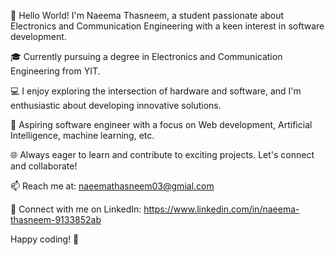👋 Hello World! I'm Naeema Thasneem, a student passionate about Electronics and Communication Engineering with a keen interest in software development.

🎓 Currently pursuing a degree in Electronics and Communication Engineering from YIT.

💻 I enjoy exploring the intersection of hardware and software, and I'm enthusiastic about developing innovative solutions.

🚀 Aspiring software engineer with a focus on Web development, Artificial Intelligence, machine learning, etc.

🌐 Always eager to learn and contribute to exciting projects. Let's connect and collaborate!

📫 Reach me at: naeemathasneem03@gmial.com

🔗 Connect with me on LinkedIn: https://www.linkedin.com/in/naeema-thasneem-9133852ab

Happy coding! 🚀
<!---
Nthasneem03/Nthasneem03 is a ✨ special ✨ repository because its `README.md` (this file) appears on your GitHub profile.
You can click the Preview link to take a look at your changes.
--->
